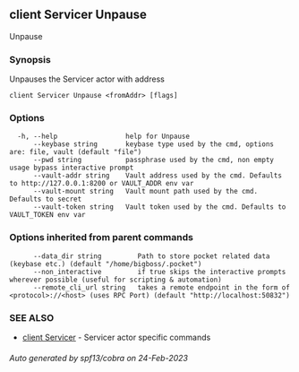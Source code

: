 ## client Servicer Unpause

Unpause <fromAddr>

### Synopsis

Unpauses the Servicer actor with address <fromAddr>

```
client Servicer Unpause <fromAddr> [flags]
```

### Options

```
  -h, --help                 help for Unpause
      --keybase string       keybase type used by the cmd, options are: file, vault (default "file")
      --pwd string           passphrase used by the cmd, non empty usage bypass interactive prompt
      --vault-addr string    Vault address used by the cmd. Defaults to http://127.0.0.1:8200 or VAULT_ADDR env var
      --vault-mount string   Vault mount path used by the cmd. Defaults to secret
      --vault-token string   Vault token used by the cmd. Defaults to VAULT_TOKEN env var
```

### Options inherited from parent commands

```
      --data_dir string         Path to store pocket related data (keybase etc.) (default "/home/bigboss/.pocket")
      --non_interactive         if true skips the interactive prompts wherever possible (useful for scripting & automation)
      --remote_cli_url string   takes a remote endpoint in the form of <protocol>://<host> (uses RPC Port) (default "http://localhost:50832")
```

### SEE ALSO

* [client Servicer](client_Servicer.md)	 - Servicer actor specific commands

###### Auto generated by spf13/cobra on 24-Feb-2023
